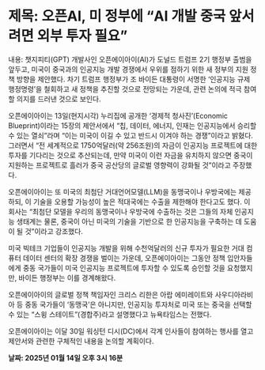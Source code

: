 # **제목: 오픈AI, 미 정부에 “AI 개발 중국 앞서려면 외부 투자 필요”**

  내용: 챗지피티(GPT) 개발사인 오픈에이아이(AI)가 도널드 트럼프 2기 행정부 출범을 앞두고, 미국이 중국과의 인공지능 개발 경쟁에서 우위를 점하기 위한 새 정부의 지원 정책 방향을 제안했다. 차기 트럼프 행정부가 조 바이든 대통령이 서명한 ‘인공지능 규제 행정명령’을 철회하고 새 정책을 추진할 것으로 전망되는 가운데, 관련 논의에 적극 참여할 의지를 드러낸 것으로 보인다.

오픈에이아이는 13일(현지시각) 누리집에 공개한 ‘경제적 청사진’(Economic Blueprint)이라는 15장의 제안서에서 “칩, 데이터, 에너지, 인재는 인공지능에서 승리할 수 있는 열쇠”라며 “이는 미국이 이길 수 있고 반드시 이겨야 하는 경쟁”이라고 밝혔다. 그러면서 “전 세계적으로 1750억달러(약 256조원)의 자금이 인공지능 프로젝트에 대한 투자를 기다리는 것으로 추산되는데, 만약 미국이 이런 자금을 유치하지 않으면 중국이 지원하는 프로젝트로 흘러가 중국 공산당의 글로벌 영향력이 강화될 것”이라고 주장했다.

오픈에이아이는 또 미국의 최첨단 거대언어모델(LLM)을 동맹국이나 우방국에는 제공하되, 이 기술을 오용할 가능성이 높은 적대국에는 수출을 제한해야 한다고도 했다. 이 회사는 “최첨단 모델을 우리의 동맹국이나 우방국에 수출하는 것은 그들의 자체 인공지능 생태계는 물론, 중국이 아닌 미국의 기술을 기반으로 한 인공지능을 구축하는 데 도움이 될 것”이라고 강조했다.

미국 빅테크 기업들이 인공지능 개발을 위해 수천억달러의 신규 투자가 필요한 거대 컴퓨터 데이터 센터의 확장 경쟁을 벌이는 가운데, 오픈에이아이는 그동안 정책 입안자들에게 중동 국가들이 미국 인공지능 프로젝트에 투자할 수 있도록 승인할 것을 요청했지만, 바이든 행정부는 이를 경계해왔다.

오픈에이아이의 글로벌 정책 책임자인 크리스 리한은 아랍 에미레이트와 사우디아라비아 등 중동 국가들이 ‘동맹국’은 아니지만, 인공지능 투자처로 미국 또는 중국을 선택할 수 있는 “스윙 스테이트”(경합주)라고 설명했다고 뉴욕타임스는 전했다.

오픈에이아이는 이달 30일 워싱턴 디시(DC)에서 각계 인사들이 참여하는 행사를 열고 제안서와 관련한 구체적인 내용을 논의할 계획이다.

  **날짜: 2025년 01월 14일 오후 3시 16분**